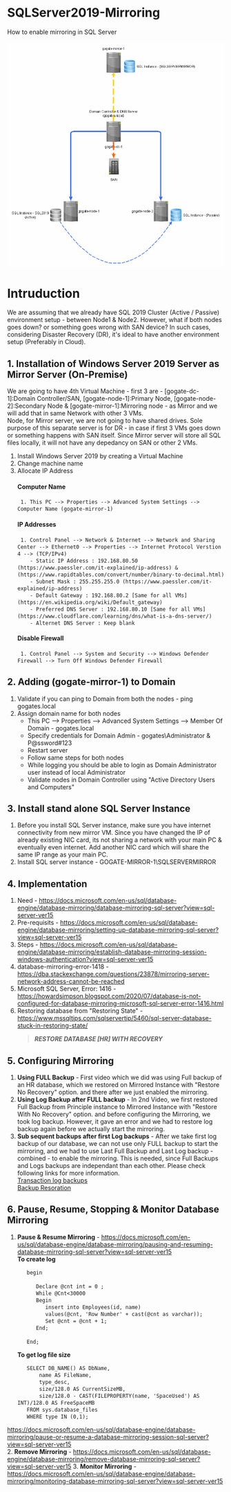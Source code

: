 # SQLServer2019-Mirroring
How to enable mirroring in SQL Server

<img src="SQLMirroring.gif" alt="SQL Mirroring">

# Intruduction
We are assuming that we already have SQL 2019 Cluster (Active / Passive) environment setup - between Node1 & Node2. However, what if both nodes goes down? or something goes wrong with SAN device?
In such cases, considering Disaster Recovery (DR), it's ideal to have another environment setup (Preferably in Cloud).

## 1. Installation of Windows Server 2019 Server as Mirror Server (On-Premise)
We are going to have 4th Virtual Machine - first 3 are - [gogate-dc-1]:Domain Controller/SAN, [gogate-node-1]:Primary Node, [gogate-node-2]:Secondary Node & [gogate-mirror-1]:Mirroring node - as Mirror and we will add that in same Network with other 3 VMs. 
<br> Node, for Mirror server, we are not going to have shared drives. Sole purpose of this separate server is for DR - in case if first 3 VMs goes down or something happens with SAN itself. Since Mirror server will store all SQL files locally, it will not have any depedancy on SAN or other 2 VMs.
1. Install Windows Server 2019 by creating a Virtual Machine
2. Change machine name 
3. Allocate IP Address 
   #### Computer Name 
        1. This PC --> Properties --> Advanced System Settings --> Computer Name (gogate-mirror-1)
   #### IP Addresses
        1. Control Panel --> Network & Internet --> Network and Sharing Center --> Ethernet0 --> Properties --> Internet Protocol Verstion 4 --> (TCP/IPv4)
           - Static IP Address : 192.168.80.50 (https://www.paessler.com/it-explained/ip-address) & (https://www.rapidtables.com/convert/number/binary-to-decimal.html)
           - Subnet Mask : 255.255.255.0 (https://www.paessler.com/it-explained/ip-address)
           - Default Gateway : 192.168.80.2 [Same for all VMs] (https://en.wikipedia.org/wiki/Default_gateway)
           - Preferred DNS Server : 192.168.80.10 [Same for all VMs] (https://www.cloudflare.com/learning/dns/what-is-a-dns-server/)
           - Alternet DNS Server : Keep blank
   #### Disable Firewall
        1. Control Panel --> System and Security --> Windows Defender Firewall --> Turn Off Windows Defender Firewall
        
## 2. Adding (gogate-mirror-1) to Domain
1. Validate if you can ping to Domain from both the nodes - ping gogates.local
2. Assign domain name for both nodes 
   - This PC --> Properties --> Advanced System Settings --> Member Of Domain - gogates.local
   - Specify credentials for Domain Admin - gogates\Administrator & P@ssword#123
   - Restart server
   - Follow same steps for both nodes
   - While logging you should be able to login as Domain Administrator user instead of local Administrator
   - Validate nodes in Domain Controller using "Active Directory Users and Computers" 

## 3. Install stand alone SQL Server Instance
   1. Before you install SQL Server instance, make sure you have internet connectivity from new mirror VM. Since you have changed the IP of already existing NIC card, its not sharing a network with your main PC & eventually even internet. Add another NIC card which will share the same IP range as your main PC.
   2. Install SQL server instance - GOGATE-MIRROR-1\SQLSERVERMIRROR
## 4. Implementation
   1. Need - https://docs.microsoft.com/en-us/sql/database-engine/database-mirroring/database-mirroring-sql-server?view=sql-server-ver15
   2. Pre-requisits - https://docs.microsoft.com/en-us/sql/database-engine/database-mirroring/setting-up-database-mirroring-sql-server?view=sql-server-ver15
   3. Steps - https://docs.microsoft.com/en-us/sql/database-engine/database-mirroring/establish-database-mirroring-session-windows-authentication?view=sql-server-ver15
   4. database-mirroring-error-1418 - https://dba.stackexchange.com/questions/23878/mirroring-server-network-address-cannot-be-reached
   5. Microsoft SQL Server, Error: 1416 - https://howardsimpson.blogspot.com/2020/07/database-is-not-configured-for-database-mirroring-microsoft-sql-server-error-1416.html
   6. Restoring database from "Restoring State" - https://www.mssqltips.com/sqlservertip/5460/sql-server-database-stuck-in-restoring-state/
      > **_RESTORE DATABASE [HR] WITH RECOVERY_**
   
## 5. Configuring Mirroring
   1. **Using FULL Backup** - First video which we did was using Full backup of an HR database, which we restored on Mirrored Instance with "Restore No Recovery" option. and there after we just enabled the mirroring.
   2. **Using Log Backup after FULL backup** - In 2nd Video, we first restored Full Backup from Principle instance to Mirrored Instance with "Restore With No Recovery" option. and before configuring the Mirroring, we took log backup. However, it gave an error and we had to restore log backup again before we actually start the mirroring.
   3. **Sub sequent backups after first Log backups** - After we take first log backup of our database, we can not use only FULL backup to start the mirroring, and we had to use Last Full Backup and Last Log backup - combined - to enable the mirroring. 
This is needed, since Full Backups and Logs backups are independant than each other. Please check following links for more information.<br>
[Transaction log backups](https://docs.microsoft.com/en-us/sql/relational-databases/backup-restore/transaction-log-backups-sql-server?view=sql-server-ver15)<br>
[Backup Resoration](https://academy.sqlbak.com/transaction-log-backup/)

## 6. Pause, Resume, Stopping & Monitor Database Mirroring
   1. **Pause & Resume Mirroring** - https://docs.microsoft.com/en-us/sql/database-engine/database-mirroring/pausing-and-resuming-database-mirroring-sql-server?view=sql-server-ver15
       <br>
       **To create log**
         ```
            begin

               Declare @cnt int = 0 ; 
               While @Cnt<30000 
               Begin
                  insert into Employees(id, name)
                  values(@cnt, 'Row Number' + cast(@cnt as varchar));
                  Set @cnt = @cnt + 1;
               End;

            End;
         ```
         **To get log file size**
         ```
            SELECT DB_NAME() AS DbName, 
                name AS FileName, 
                type_desc,
                size/128.0 AS CurrentSizeMB,  
                size/128.0 - CAST(FILEPROPERTY(name, 'SpaceUsed') AS INT)/128.0 AS FreeSpaceMB
            FROM sys.database_files
            WHERE type IN (0,1);
         ```
 https://docs.microsoft.com/en-us/sql/database-engine/database-mirroring/pause-or-resume-a-database-mirroring-session-sql-server?view=sql-server-ver15 <br>
   2. **Remove Mirroring** - https://docs.microsoft.com/en-us/sql/database-engine/database-mirroring/remove-database-mirroring-sql-server?view=sql-server-ver15
   3. **Monitor Mirroring** - https://docs.microsoft.com/en-us/sql/database-engine/database-mirroring/monitoring-database-mirroring-sql-server?view=sql-server-ver15
